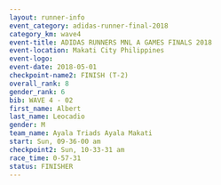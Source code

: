 ```yaml
---
layout: runner-info 
event_category: adidas-runner-final-2018 
category_km: wave4 
event-title: ADIDAS RUNNERS MNL A GAMES FINALS 2018  
event-location: Makati City Philippines 
event-logo: 
event-date: 2018-05-01 
checkpoint-name2: FINISH (T-2) 
overall_rank: 8
gender_rank: 6
bib: WAVE 4 - 02
first_name: Albert
last_name: Leocadio
gender: M
team_name: Ayala Triads Ayala Makati
start: Sun, 09-36-00 am
checkpoint2: Sun, 10-33-31 am
race_time: 0-57-31
status: FINISHER
---
```

